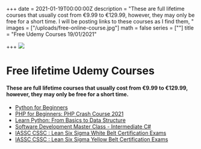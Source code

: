 +++
date = 2021-01-19T00:00:00Z
description = "These are full lifetime courses that usually cost from €9.99 to €129.99, however, they may only be free for a short time. I will be posting links to these courses as I find them, "
images = ["/uploads/free-online-course.jpg"]
math = false
series = [""]
title = "Free Udemy Courses 19/01/2021"

+++
![](/uploads/free-online-course.jpg)

# Free lifetime Udemy Courses

#### These are full lifetime courses that usually cost from €9.99 to €129.99, however, they may only be free for a short time.

* [Python for Beginners](https://www.udemy.com/course/python-tutorial-for-beginners-g/?ranMID=39197&ranEAID=TnL5HPStwNw&ranSiteID=TnL5HPStwNw-AY78PlelUVYN0eyop_eT8A&utm_source=aff-campaign&LSNPUBID=TnL5HPStwNw&utm_medium=udemyads&couponCode=MYREFERRAL)
* [PHP for Beginners: PHP Crash Course 2021](https://www.udemy.com/course/learn-php-for-beginners-php-crash-course-2021/?ranMID=39197&ranEAID=TnL5HPStwNw&ranSiteID=TnL5HPStwNw-D77fKW4McP9khTdKth3vCg&LSNPUBID=TnL5HPStwNw&utm_source=aff-campaign&utm_medium=udemyads)
* [Learn Python: From Basics to Data Structure](https://www.udemy.com/course/learn-python-from-basics-to-data-structure/?ranMID=39197&ranEAID=TnL5HPStwNw&ranSiteID=TnL5HPStwNw-gNvuq1ytpTiekJKdxDwuvA&LSNPUBID=TnL5HPStwNw&utm_source=aff-campaign&utm_medium=udemyads&couponCode=AABF2CFBCDF4574449BB "Learn Python: From Basics to Data Structure")
* [Software Development Master Class - Intermediate C#](https://www.udemy.com/course/software-development-master-class-intermediate-csharp/?ranMID=39197&ranEAID=TnL5HPStwNw&ranSiteID=TnL5HPStwNw-3iuvN36ilaHcgFhbugK.XQ&LSNPUBID=TnL5HPStwNw&utm_source=aff-campaign&utm_medium=udemyads&couponCode=MASTERCLASS0118)
* [IASSC CSSC : Lean Six Sigma White Belt Certification Exams](https://www.udemy.com/course/cssc-lean-six-sigma-white-belt-certification-exams/?ranMID=39197&ranEAID=TnL5HPStwNw&ranSiteID=TnL5HPStwNw-vlfA2DDexsRLTdHRh3wdJA&LSNPUBID=TnL5HPStwNw&utm_source=aff-campaign&utm_medium=udemyads&couponCode=802499173B7C1287E666)
* [IASSC CSSC : Lean Six Sigma Yellow Belt Certification Exams](https://www.udemy.com/course/iassc-cssc-lean-six-sigma-yellow-belt-certification-exams/?ranMID=39197&ranEAID=TnL5HPStwNw&ranSiteID=TnL5HPStwNw-cFhnDhocrVbkE4iEJMAU3Q&utm_source=aff-campaign&utm_medium=udemyads&LSNPUBID=TnL5HPStwNw&couponCode=4DFFD39D0AA2F8D49E86)
